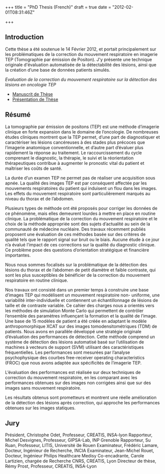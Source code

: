 +++
title = "PhD Thesis (French)"
draft = true
date = "2012-02-01T08:31:46Z"

+++

## Introduction

Cette thèse a été soutenue le 14 Février 2012, et portait principalement sur les problématiques de la correction du mouvement respiratoire en imagerie TEP (Tomographie par émission de Positon). J'y présente une technique originale d'évaluation automatisée de la détectabilité des lésions, ainsi que la création d’une base de données patients simulés.

*Evaluation de la correction du mouvement respiratoire sur la détection des lésions en oncologie TEP*

* [Manuscrit de Thèse](/files/phd-thesis.pdf)
* [Présentation de Thèse](/files/phd-slides.pptx)

## Résumé

La tomographie par émission de positons (TEP) est une méthode d’imagerie clinique en forte expansion dans le domaine de l’oncologie. De nombreuses études cliniques montrent que la TEP permet, d’une part de diagnostiquer et caractériser les lésions cancéreuses à des stades plus précoces que l’imagerie anatomique conventionnelle, et d’autre part d’évaluer plus rapidement la réponse au traitement. Le raccourcissement du cycle comprenant le diagnostic, la thérapie, le suivi et la réorientation thérapeutiques contribue à augmenter le pronostic vital du patient et maîtriser les coûts de santé.

La durée d’un examen TEP ne permet pas de réaliser une acquisition sous apnée. La qualité des images TEP est par conséquent affectée par les mouvements respiratoires du patient qui induisent un flou dans les images. Les effets du mouvement respiratoire sont particulièrement marqués au niveau du thorax et de l’abdomen.

Plusieurs types de méthode ont été proposés pour corriger les données de ce phénomène, mais elles demeurent lourdes à mettre en place en routine clinique. La problématique de la correction du mouvement respiratoire et le choix de la méthode appropriée sont des sujets d’actualité au sein de la communauté de médecine nucléaire. Des travaux récemment publiés proposent une évaluation de ces méthodes basée sur des critères de qualité tels que le rapport signal sur bruit ou le biais. Aucune étude à ce jour n’a évalué l’impact de ces corrections sur la qualité du diagnostic clinique. Ce problème pose des questions d’orientation stratégique et financière importantes.

Nous nous sommes focalisés sur la problématique de la détection des lésions du thorax et de l’abdomen de petit diamètre et faible contraste, qui sont les plus susceptibles de bénéficier de la correction du mouvement respiratoire en routine clinique.

Nos travaux ont consisté dans un premier temps à construire une base d’images TEP qui modélisent un mouvement respiratoire non- uniforme, une variabilité inter-individuelle et contiennent un échantillonnage de lésions de taille et de contraste variable. Ce cahier des charges nous a orientés vers les méthodes de simulation Monte Carlo qui permettent de contrôler l’ensemble des paramètres influençant la formation et la qualité de l’image. Une base de 15 modèles de patient a été créée en adaptant le modèle anthropomorphique XCAT sur des images tomodensitométriques (TDM) de patients. Nous avons en parallèle développé une stratégie originale d’évaluation des performances de détection. Cette méthode comprend un système de détection des lésions automatisé basé sur l’utilisation de machines à vecteurs de support (SVM) utilisant des caractéristiques fréquentielles. Les performances sont mesurées par l’analyse psychophysique des courbes free-receiver operating characteristics (FROC) que nous avons adaptée aux spécificités de l’imagerie TEP.

L’évaluation des performances est réalisée sur deux techniques de correction du mouvement respiratoire, en les comparant avec les performances obtenues sur des images non corrigées ainsi que sur des images sans mouvement respiratoire.

Les résultats obtenus sont prometteurs et montrent une réelle amélioration de la détection des lésions après correction, qui approche les performances obtenues sur les images statiques.

## Jury

Président, Christophe Odet, Professeur, CREATIS, INSA-lyon
Rapporteur, Michel Desvignes, Professeur, GIPSA-Lab, INP Grenoble
Rapporteur, Su Ruan, Professeur, LITIS, Université ́de Rouen
Examinateur, Frédéric Lamare, Docteur, Ingénieur de Recherche, INCIA
Examinateur, Jean-Michel Rouet, Docteur, Ingénieur Philips Healthcare Medisy
Co-encadrante, Carole Lartizien, chargée de Recherche CNRS, CREATIS, Lyon
Directeur de thèse, Rémy Prost, Professeur, CREATIS, INSA-Lyon





